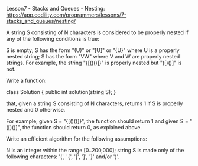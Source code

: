 ﻿Lesson7 - Stacks and Queues - Nesting:
https://app.codility.com/programmers/lessons/7-stacks_and_queues/nesting/

A string S consisting of N characters is considered to be properly nested 
if any of the following conditions is true:

S is empty;
S has the form "(U)" or "[U]" or "{U}" where U is a properly nested string;
S has the form "VW" where V and W are properly nested strings.
For example, the string "{[()()]}" is properly nested but "([)()]" is not.

Write a function:

class Solution { public int solution(string S); }

that, given a string S consisting of N characters, returns 1 
if S is properly nested and 0 otherwise.

For example, given S = "{[()()]}", the function should return 1 and given S = "([)()]", 
the function should return 0, as explained above.

Write an efficient algorithm for the following assumptions:

N is an integer within the range [0..200,000];
string S is made only of the following characters: '(', '{', '[', ']', '}' and/or ')'.